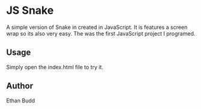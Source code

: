 # JS Snake

A simple version of Snake in created in JavaScript. It is features a screen wrap so its also very easy. The was the first JavaScript project I programed.

## Usage
Simply open the index.html file to try it.  

## Author
Ethan Budd


